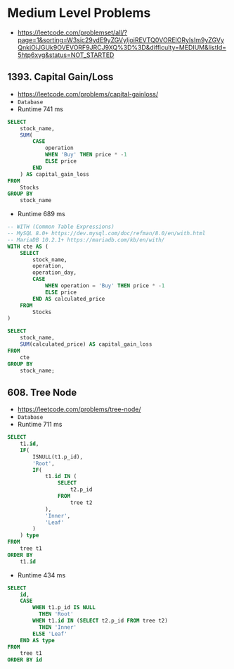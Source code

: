 # Medium Level Problems

- https://leetcode.com/problemset/all/?page=1&sorting=W3sic29ydE9yZGVyIjoiREVTQ0VORElORyIsIm9yZGVyQnkiOiJGUk9OVEVORF9JRCJ9XQ%3D%3D&difficulty=MEDIUM&listId=5htp6xyg&status=NOT_STARTED


## 1393. Capital Gain/Loss

- https://leetcode.com/problems/capital-gainloss/
- `Database`
- Runtime 741 ms
```sql
SELECT
    stock_name,
    SUM(
        CASE
            operation
            WHEN 'Buy' THEN price * -1
            ELSE price
        END
    ) AS capital_gain_loss
FROM
    Stocks
GROUP BY
    stock_name
```

- Runtime 689 ms
```sql
-- WITH (Common Table Expressions)
-- MySQL 8.0+ https://dev.mysql.com/doc/refman/8.0/en/with.html
-- MariaDB 10.2.1+ https://mariadb.com/kb/en/with/
WITH cte AS (
    SELECT
        stock_name,
        operation,
        operation_day,
        CASE
            WHEN operation = 'Buy' THEN price * -1
            ELSE price
        END AS calculated_price
    FROM
        Stocks
)

SELECT
    stock_name,
    SUM(calculated_price) AS capital_gain_loss
FROM
    cte
GROUP BY
    stock_name;
```


## 608. Tree Node

- https://leetcode.com/problems/tree-node/
- `Database`
- Runtime 711 ms
```sql
SELECT
    t1.id,
    IF(
        ISNULL(t1.p_id),
        'Root',
        IF(
            t1.id IN (
                SELECT
                    t2.p_id
                FROM
                    tree t2
            ),
            'Inner',
            'Leaf'
        )
    ) type
FROM
    tree t1
ORDER BY
    t1.id
```

- Runtime 434 ms
```sql
SELECT
    id,
    CASE
        WHEN t1.p_id IS NULL
          THEN 'Root'
        WHEN t1.id IN (SELECT t2.p_id FROM tree t2)
          THEN 'Inner'
        ELSE 'Leaf'
    END AS type
FROM
    tree t1
ORDER BY id
```
